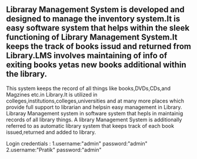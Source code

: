 Libraray Management System is developed and designed to manage the inventory system.It is easy software system that helps within the sleek functioning of Library Management System.It keeps the track of books issud and returned from Library.LMS involves maintaining of info of exiting books yetas new books additional within  the library.
-------------------------------------------------------------------------------------------------------------------------------------------------------------------------
This system keeps the record of all things like books,DVDs,CDs,and Magzines etc.in Library.It is utilized in colleges,institutions,colleges,universities and at many more places which provide full support to librarian and helpsin easy management in Library.
Libraray Management system in software system that hepls in maintainig records of all library things. A library Management System is additionally referred to as automatic library system that keeps track of each book issued,returned and added to library.

Login credentials :
1.username:"admin" password:"admin"
2.username:"Pratik" password:"admin"


